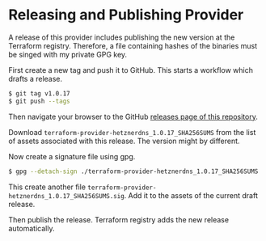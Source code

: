 # Releasing and Publishing Provider

A release of this provider includes publishing the new version
at the Terraform registry. Therefore, a file containing hashes
of the binaries must be singed with my private GPG key.

First create a new tag and push it to GitHub. This starts a
workflow which drafts a release.

```bash
$ git tag v1.0.17
$ git push --tags
```

Then navigate your browser to the GitHub [releases page of this repository](https://github.com/timohirt/terraform-provider-hetznerdns/releases).

Download `terraform-provider-hetznerdns_1.0.17_SHA256SUMS` from the
list of assets associated with this release. The version might by
different.

Now create a signature file using gpg.

```bash
$ gpg --detach-sign ./terraform-provider-hetznerdns_1.0.17_SHA256SUMS
```

This create another file `terraform-provider-hetznerdns_1.0.17_SHA256SUMS.sig`.
Add it to the assets of the current draft release.

Then publish the release. Terraform registry adds the new release automatically.


